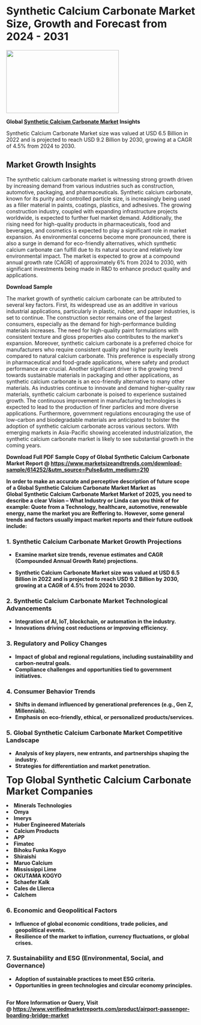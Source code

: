 <H1>Synthetic Calcium Carbonate Market Size, Growth and Forecast from 2024 - 2031</H1><img class="aligncenter size-medium wp-image-584254" src="https://thirdeyenews.in/wp-content/uploads/2024/09/Global-Market-Research-300x168.jpeg" alt="" width="300" height="168" /><p><strong>Global&nbsp;<a href="https://www.marketsizeandtrends.com/download-sample/614252/&amp;utm_source=Pulse&amp;utm_medium=210">Synthetic Calcium Carbonate Market</a> Insights</strong></p><p>Synthetic Calcium Carbonate Market size was valued at USD 6.5 Billion in 2022 and is projected to reach USD 9.2 Billion by 2030, growing at a CAGR of 4.5% from 2024 to 2030.</p><p><h2>Market Growth Insights</h2> <p>The synthetic calcium carbonate market is witnessing strong growth driven by increasing demand from various industries such as construction, automotive, packaging, and pharmaceuticals. Synthetic calcium carbonate, known for its purity and controlled particle size, is increasingly being used as a filler material in paints, coatings, plastics, and adhesives. The growing construction industry, coupled with expanding infrastructure projects worldwide, is expected to further fuel market demand. Additionally, the rising need for high-quality products in pharmaceuticals, food and beverages, and cosmetics is expected to play a significant role in market expansion. As environmental concerns become more pronounced, there is also a surge in demand for eco-friendly alternatives, which synthetic calcium carbonate can fulfill due to its natural source and relatively low environmental impact. The market is expected to grow at a compound annual growth rate (CAGR) of approximately 6% from 2024 to 2030, with significant investments being made in R&D to enhance product quality and applications.</p> <p><strong>Download Sample</strong></p> <p>The market growth of synthetic calcium carbonate can be attributed to several key factors. First, its widespread use as an additive in various industrial applications, particularly in plastic, rubber, and paper industries, is set to continue. The construction sector remains one of the largest consumers, especially as the demand for high-performance building materials increases. The need for high-quality paint formulations with consistent texture and gloss properties also contributes to the market's expansion. Moreover, synthetic calcium carbonate is a preferred choice for manufacturers who require consistent quality and higher purity levels compared to natural calcium carbonate. This preference is especially strong in pharmaceutical and food-grade applications, where safety and product performance are crucial. Another significant driver is the growing trend towards sustainable materials in packaging and other applications, as synthetic calcium carbonate is an eco-friendly alternative to many other materials. As industries continue to innovate and demand higher-quality raw materials, synthetic calcium carbonate is poised to experience sustained growth. The continuous improvement in manufacturing technologies is expected to lead to the production of finer particles and more diverse applications. Furthermore, government regulations encouraging the use of low-carbon and biodegradable materials are anticipated to bolster the adoption of synthetic calcium carbonate across various sectors. With emerging markets in Asia-Pacific showing accelerated industrialization, the synthetic calcium carbonate market is likely to see substantial growth in the coming years. <p><strong></p><p><span class=""><strong>Download Full PDF Sample Copy of Global Synthetic Calcium Carbonate Market Report</strong> @ <a href="https://www.marketsizeandtrends.com/download-sample/614252/&amp;utm_source=Pulse&amp;utm_medium=210" target="_blank">https://www.marketsizeandtrends.com/download-sample/614252/&amp;utm_source=Pulse&amp;utm_medium=210</a></span></p><p>In order to make an accurate and perceptive description of future scope of a Global&nbsp;Synthetic Calcium Carbonate Market Market as Global&nbsp;Synthetic Calcium Carbonate Market Market of 2025, you need to describe a clear Vision &ndash; What Industry or Linda can you think of for example: Quote from a Technology, healthcare, automotive, renewable energy, name the market you are Reffering to. However, some general trends and factors usually impact market reports and their future outlook include:</p><h3>1.&nbsp;<strong>Synthetic Calcium Carbonate Market Growth Projections</strong></h3><ul><li>Examine market size trends, revenue estimates and CAGR (Compounded Annual Growth Rate) projections.</li><li><p>Synthetic Calcium Carbonate Market size was valued at USD 6.5 Billion in 2022 and is projected to reach USD 9.2 Billion by 2030, growing at a CAGR of 4.5% from 2024 to 2030.</p></li></ul><h3>2.&nbsp;<strong>Synthetic Calcium Carbonate Market Technological Advancements</strong></h3><ul><li>Integration of AI, IoT, blockchain, or automation in the industry.</li><li>Innovations driving cost reductions or improving efficiency.</li></ul><h3>3.&nbsp;<strong>Regulatory and Policy Changes</strong></h3><ul><li>Impact of global and regional regulations, including sustainability and carbon-neutral goals.</li><li>Compliance challenges and opportunities tied to government initiatives.</li></ul><h3>4.&nbsp;<strong>Consumer Behavior Trends</strong></h3><ul><li>Shifts in demand influenced by generational preferences (e.g., Gen Z, Millennials).</li><li>Emphasis on eco-friendly, ethical, or personalized products/services.</li></ul><h3>5.&nbsp;<strong>Global Synthetic Calcium Carbonate Market Competitive Landscape</strong></h3><ul><li>Analysis of key players, new entrants, and partnerships shaping the industry.</li><li>Strategies for differentiation and market penetration.</li></ul><p data-pm-slice="1 1 []"><span style="color: inherit; font-family: inherit; font-size: 25px;">Top Global Synthetic Calcium Carbonate Market Companies</span></p><div class="" data-test-id=""><p><li> Minerals Technologies</li><li> Omya</li><li> Imerys</li><li> Huber Engineered Materials</li><li> Calcium Products</li><li> APP</li><li> Fimatec</li><li> Bihoku Funka Kogyo</li><li> Shiraishi</li><li> Maruo Calcium</li><li> Mississippi Lime</li><li> OKUTAMA KOGYO</li><li> Schaefer Kalk</li><li> Cales de Llierca</li><li> Calchem</li></p></div><h3>6.&nbsp;<strong>Economic and Geopolitical Factors</strong></h3><ul><li>Influence of global economic conditions, trade policies, and geopolitical events.</li><li>Resilience of the market to inflation, currency fluctuations, or global crises.</li></ul><h3>7.&nbsp;<strong>Sustainability and ESG (Environmental, Social, and Governance)</strong></h3><ul><li>Adoption of sustainable practices to meet ESG criteria.</li><li>Opportunities in green technologies and circular economy principles.</li></ul><h2><strong style="font-size: 14px;">For More Information or Query, Visit @&nbsp;</strong><a style="background-color: #ffffff; font-size: 14px;" href="https://www.marketsizeandtrends.com/report/synthetic-calcium-carbonate-market/" target="_blank">https://www.verifiedmarketreports.com/product/airport-passenger-boarding-bridge-market</a></h2>
